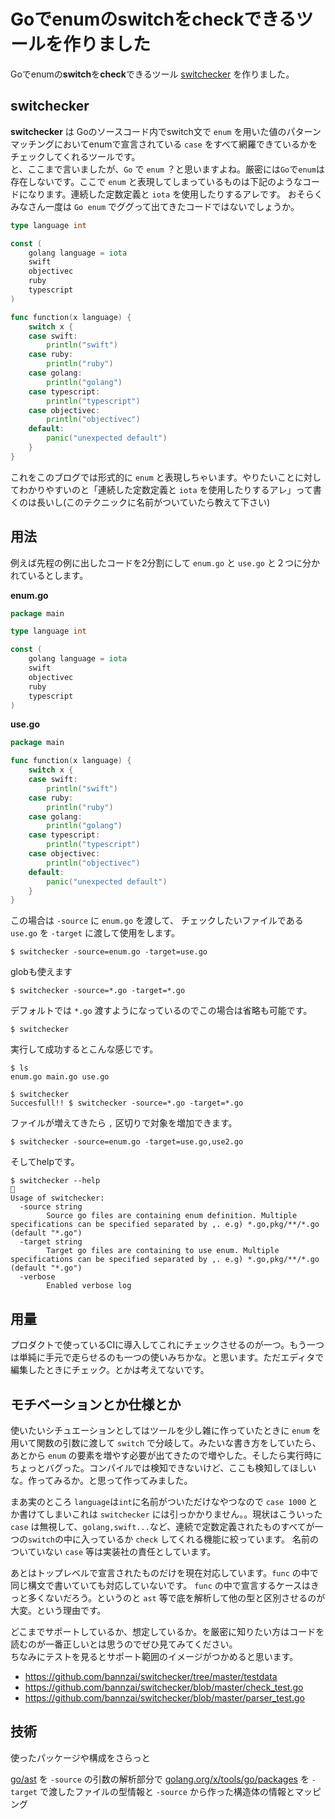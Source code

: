 # Goでenumのswitchをcheckできるツールを作りました

Goでenumの**switch**を**check**できるツール [switchecker](https://github.com/bannzai/switchecker) を作りました。

## switchecker
**switchecker** は Goのソースコード内でswitch文で `enum` を用いた値のパターンマッチングにおいてenumで宣言されている `case` をすべて網羅できているかをチェックしてくれるツールです。  
と、ここまで言いましたが、`Go` で `enum` ？と思いますよね。厳密には`Go`で`enum`は存在しないです。ここで `enum` と表現してしまっているものは下記のようなコードになります。連続した定数定義と `iota` を使用したりするアレです。 おそらくみなさん一度は `Go enum` でググって出てきたコードではないでしょうか。

```go
type language int

const (
	golang language = iota
	swift
	objectivec
	ruby
	typescript
)

func function(x language) {
	switch x {
	case swift:
		println("swift")
	case ruby:
		println("ruby")
	case golang:
		println("golang")
	case typescript:
		println("typescript")
	case objectivec:
		println("objectivec")
	default:
		panic("unexpected default")
	}
}
```

これをこのブログでは形式的に `enum` と表現しちゃいます。やりたいことに対してわかりやすいのと「連続した定数定義と `iota` を使用したりするアレ」って書くのは長いし(このテクニックに名前がついていたら教えて下さい)  

## 用法

例えば先程の例に出したコードを2分割にして `enum.go` と `use.go` と２つに分かれているとします。

**enum.go**
```go
package main

type language int

const (
	golang language = iota
	swift
	objectivec
	ruby
	typescript
)
```

**use.go**
```go
package main

func function(x language) {
	switch x {
	case swift:
		println("swift")
	case ruby:
		println("ruby")
	case golang:
		println("golang")
	case typescript:
		println("typescript")
	case objectivec:
		println("objectivec")
	default:
		panic("unexpected default")
	}
}
```

この場合は `-source` に `enum.go` を渡して、 チェックしたいファイルである `use.go` を `-target` に渡して使用をします。

```shell
$ switchecker -source=enum.go -target=use.go
```

globも使えます
```shell
$ switchecker -source=*.go -target=*.go
```

デフォルトでは `*.go` 渡すようになっているのでこの場合は省略も可能です。
```shell
$ switchecker 
```

実行して成功するとこんな感じです。
```shell
$ ls
enum.go main.go use.go

$ switchecker
Succesfull!! $ switchecker -source=*.go -target=*.go
```

ファイルが増えてきたら `,` 区切りで対象を増加できます。
```shell
$ switchecker -source=enum.go -target=use.go,use2.go
```

そしてhelpです。
```
$ switchecker --help                                                                                      
Usage of switchecker:
  -source string
        Source go files are containing enum definition. Multiple specifications can be specified separated by ,. e.g) *.go,pkg/**/*.go  (default "*.go")
  -target string
        Target go files are containing to use enum. Multiple specifications can be specified separated by ,. e.g) *.go,pkg/**/*.go  (default "*.go")
  -verbose
        Enabled verbose log
```

## 用量
プロダクトで使っているCIに導入してこれにチェックさせるのが一つ。もう一つは単純に手元で走らせるのも一つの使いみちかな。と思います。ただエディタで編集したときにチェック。とかは考えてないです。

## モチベーションとか仕様とか
使いたいシチュエーションとしてはツールを少し雑に作っていたときに `enum` を用いて関数の引数に渡して `switch` で分岐して。みたいな書き方をしていたら、あとから `enum` の要素を増やす必要が出てきたので増やした。そしたら実行時にちょっとバグった。コンパイルでは検知できないけど、ここも検知してほしいな。作ってみるか。と思って作ってみました。  

まあ実のところ `language`は`int`に名前がついただけなやつなので `case 1000` とか書けてしまいこれは `switchecker` には引っかかりません。。現状はこういった `case` は無視して、`golang,swift...`など、連続で定数定義されたものすべてが一つの`switch`の中に入っているか `check` してくれる機能に絞っています。 名前のついていない `case` 等は実装社の責任としています。

あとはトップレベルで宣言されたものだけを現在対応しています。`func` の中で同じ構文で書いていても対応していないです。 `func` の中で宣言するケースはきっと多くないだろう。というのと `ast` 等で底を解析して他の型と区別させるのが大変。という理由です。

どこまでサポートしているか、想定しているか。を厳密に知りたい方はコードを読むのが一番正しいとは思うのでぜひ見てみてください。  
ちなみにテストを見るとサポート範囲のイメージがつかめると思います。

- https://github.com/bannzai/switchecker/tree/master/testdata
- https://github.com/bannzai/switchecker/blob/master/check_test.go
- https://github.com/bannzai/switchecker/blob/master/parser_test.go

## 技術
使ったパッケージや構成をさらっと  

[go/ast](https://golang.org/pkg/go/ast/) を `-source` の引数の解析部分で [golang.org/x/tools/go/packages](https://godoc.org/golang.org/x/tools/go/packages) を `-target` で渡したファイルの型情報と `-source` から作った構造体の情報とマッピング
